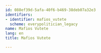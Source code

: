 ```yaml
---
id: 088ef39d-5afa-40f6-b469-38deb07a32e3
identifiers:
- identifier: mafios_vutete
  scheme: everypolitician_legacy
name: Mafios Vutete
lang: en
title: Mafios Vutete

---
```

